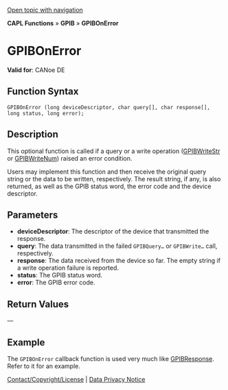[Open topic with navigation](../../../../../CANoeDEFamily.htm#Topics/CAPLFunctions/GPIB/Functions/CAPLfunctionGPIBOnError.md)

**CAPL Functions** » **GPIB** » **GPIBOnError**

# GPIBOnError

**Valid for**: CANoe DE

## Function Syntax

```
GPIBOnError (long deviceDescriptor, char query[], char response[], long status, long error);
```

## Description

This optional function is called if a query or a write operation ([GPIBWriteStr](CAPLfunctionGPIBWriteStr.md) or [GPIBWriteNum](CAPLfunctionGPIBWriteNum.md)) raised an error condition.

Users may implement this function and then receive the original query string or the data to be written, respectively. The result string, if any, is also returned, as well as the GPIB status word, the error code and the device descriptor.

## Parameters

- **deviceDescriptor**: The descriptor of the device that transmitted the response.
- **query**: The data transmitted in the failed `GPIBQuery…` or `GPIBWrite…` call, respectively.
- **response**: The data received from the device so far. The empty string if a write operation failure is reported.
- **status**: The GPIB status word.
- **error**: The GPIB error code.

## Return Values

—

## Example

The `GPIBOnError` callback function is used very much like [GPIBResponse](CAPLfunctionGPIBResponse.md). Refer to it for an example.

[Contact/Copyright/License](../../../Shared/ContactCopyrightLicense.md) | [Data Privacy Notice](https://www.vector.com/int/en/company/get-info/privacy-policy/)
